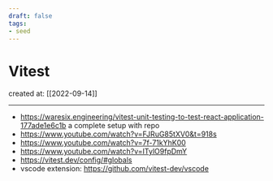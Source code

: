 ```yaml
---
draft: false
tags: 
- seed
---
```


# Vitest

created at: [[2022-09-14]]

---

- https://waresix.engineering/vitest-unit-testing-to-test-react-application-177ade1e6c1b a complete setup with repo
- https://www.youtube.com/watch?v=FJRuG85tXV0&t=918s
- https://www.youtube.com/watch?v=7f-71kYhK00
- https://www.youtube.com/watch?v=ITylO9fpDmY
- https://vitest.dev/config/#globals
- vscode extension: https://github.com/vitest-dev/vscode
